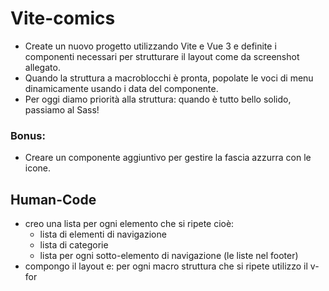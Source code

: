 # Vite-comics

- Create un nuovo progetto utilizzando Vite e Vue 3 e definite i componenti necessari per strutturare il layout come da screenshot allegato.
- Quando la struttura a macroblocchi è pronta, popolate le voci di menu dinamicamente usando i data del componente.
- Per oggi diamo priorità alla struttura: quando è tutto bello solido, passiamo al Sass!
### Bonus:
- Creare un componente aggiuntivo per gestire la fascia azzurra con le icone.

## Human-Code
- creo una lista per ogni elemento che si ripete cioè:
    - lista di elementi di navigazione
    - lista di categorie
    - lista per ogni sotto-elemento di navigazione (le liste nel footer)
- compongo il layout e: per ogni macro struttura che si ripete utilizzo il v-for
